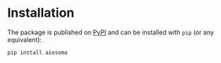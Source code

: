 # Installation

The package is published on [PyPI](https://pypi.org/project/aiosoma/) and can be installed with `pip` (or any equivalent):

```bash
pip install aiosoma
```
